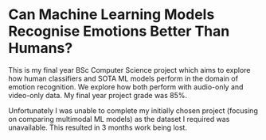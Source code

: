 # Can Machine Learning Models Recognise Emotions Better Than Humans?

This is my final year BSc Computer Science project which aims to explore how human classifiers and SOTA ML models perform in the domain of emotion recognition. We explore how both perform with audio-only and video-only data. My final year project grade was 85%.

Unfortunately I was unable to complete my initially chosen project (focusing on comparing multimodal ML models) as the dataset I required was unavailable. This resulted in 3 months work being lost.
